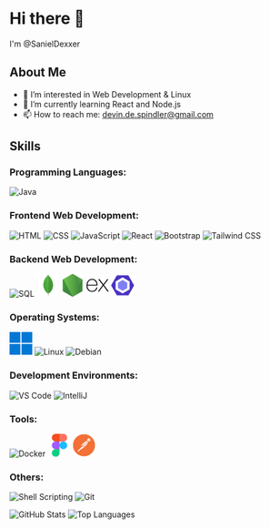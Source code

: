 # Hi there 👋

I'm @SanielDexxer

## About Me
- 👀 I’m interested in Web Development & Linux
- 🌱 I’m currently learning React and Node.js
- 📫 How to reach me: [devin.de.spindler@gmail.com](mailto:devin.de.spindler@gmail.com)

## Skills

### Programming Languages:

<p align="left">
  <img src="https://cdn.jsdelivr.net/gh/devicons/devicon/icons/java/java-original.svg" alt="Java" width="40" height="40"/>
</p>

### Frontend Web Development:

<p align="left">
  <img src="https://cdn.jsdelivr.net/gh/devicons/devicon/icons/html5/html5-original.svg" alt="HTML" width="40" height="40"/>
  <img src="https://cdn.jsdelivr.net/gh/devicons/devicon/icons/css3/css3-original.svg" alt="CSS" width="40" height="40"/>
  <img src="https://cdn.jsdelivr.net/gh/devicons/devicon/icons/javascript/javascript-original.svg" alt="JavaScript" width="40" height="40"/>
  <img src="https://cdn.jsdelivr.net/gh/devicons/devicon/icons/react/react-original.svg" alt="React" width="40" height="40"/>
  <img src="https://cdn.jsdelivr.net/gh/devicons/devicon/icons/bootstrap/bootstrap-original.svg" alt="Bootstrap" width="40" height="40"/>
  <img src="https://cdn.jsdelivr.net/gh/devicons/devicon/icons/tailwindcss/tailwindcss-original.svg" alt="Tailwind CSS" width="40" height="40"/>
</p>

### Backend Web Development:

<p align="left">
  <img src="https://cdn.jsdelivr.net/gh/devicons/devicon/icons/mysql/mysql-original.svg" alt="SQL" width="40" height="40"/>
  <img src="https://raw.githubusercontent.com/devicons/devicon/master/icons/mongodb/mongodb-original.svg" alt="MongoDB" width="40" height="40"/>
  <img src="https://github.com/devicons/devicon/blob/v2.16.0/icons/nodejs/nodejs-original.svg" alt="NodeJS" width="40" height="40">
  <img src="https://github.com/devicons/devicon/blob/v2.16.0/icons/express/express-original.svg" alt="ExpressJS" width="40" height="40">
  <img src="https://github.com/devicons/devicon/blob/v2.16.0/icons/eslint/eslint-original.svg" alt="ESLint" width="40" height="40">

</p>

### Operating Systems:
<p align="left">
  <img src="https://raw.githubusercontent.com/devicons/devicon/master/icons/windows11/windows11-original.svg" alt="MongoDB" width="40" height="40"/>
  <img src="https://cdn.jsdelivr.net/gh/devicons/devicon/icons/linux/linux-original.svg" alt="Linux" width="40" height="40"/>
  <img src="https://cdn.jsdelivr.net/gh/devicons/devicon/icons/debian/debian-original.svg" alt="Debian" width="40" height="40"/>
</p>

### Development Environments:

<p align="left">
  <img src="https://cdn.jsdelivr.net/gh/devicons/devicon/icons/vscode/vscode-original.svg" alt="VS Code" width="40" height="40"/>
  <img src="https://cdn.jsdelivr.net/gh/devicons/devicon/icons/intellij/intellij-original.svg" alt="IntelliJ" width="40" height="40"/>
</p>

### Tools:

<p align="left">
  <img src="https://cdn.jsdelivr.net/gh/devicons/devicon/icons/docker/docker-original.svg" alt="Docker" width="40" height="40"/>
  <img src="https://github.com/devicons/devicon/blob/v2.16.0/icons/figma/figma-original.svg" alt="Figma" width="40" height="40"/>
  <img src="https://github.com/devicons/devicon/blob/v2.16.0/icons/postman/postman-original.svg" alt="Postman" width="40" height="40">
</p>

### Others:

<p align="left">
  <img src="https://cdn.jsdelivr.net/gh/devicons/devicon/icons/bash/bash-original.svg" alt="Shell Scripting" width="40" height="40"/>
  <img src="https://cdn.jsdelivr.net/gh/devicons/devicon/icons/git/git-original.svg" alt="Git" width="40" height="40"/>
</p>


  <img src="https://github-readme-stats.vercel.app/api?username=SanielDexxer&hide_title=false&hide_rank=false&show_icons=true&include_all_commits=true&count_private=true&theme=dracula&locale=en&hide_border=false&order=1" alt="GitHub Stats" width="1000" height="200"/>
  <img src="https://github-readme-stats.vercel.app/api/top-langs?username=SanielDexxer&locale=en&hide_title=false&layout=compact&card_width=320&langs_count=5&theme=dracula&hide_border=false&order=2" alt="Top Languages" width="1000" height="200"/>
